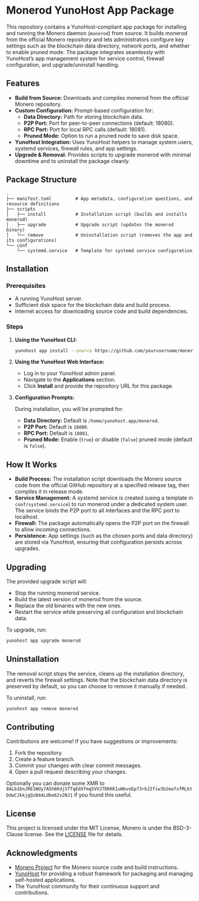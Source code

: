 # Monerod YunoHost App Package

This repository contains a YunoHost-compliant app package for installing and running the Monero daemon (`monerod`) from source. It builds monerod from the official Monero repository and lets administrators configure key settings such as the blockchain data directory, network ports, and whether to enable pruned mode. The package integrates seamlessly with YunoHost’s app management system for service control, firewall configuration, and upgrade/uninstall handling.

## Features

- **Build from Source:** Downloads and compiles monerod from the official Monero repository.
- **Custom Configuration:** Prompt-based configuration for:
  - **Data Directory:** Path for storing blockchain data.
  - **P2P Port:** Port for peer-to-peer connections (default: 18080).
  - **RPC Port:** Port for local RPC calls (default: 18081).
  - **Pruned Mode:** Option to run a pruned node to save disk space.
- **YunoHost Integration:** Uses YunoHost helpers to manage system users, systemd services, firewall rules, and app settings.
- **Upgrade & Removal:** Provides scripts to upgrade monerod with minimal downtime and to uninstall the package cleanly.

## Package Structure

```
.
├── manifest.toml         # App metadata, configuration questions, and resource definitions
├── scripts
│   ├── install           # Installation script (builds and installs monerod)
│   ├── upgrade           # Upgrade script (updates the monerod binary)
│   └── remove            # Uninstallation script (removes the app and its configurations)
└── conf
    └── systemd.service   # Template for systemd service configuration
```

## Installation

### Prerequisites

- A running YunoHost server.
- Sufficient disk space for the blockchain data and build process.
- Internet access for downloading source code and build dependencies.

### Steps

1. **Using the YunoHost CLI:**

   ```bash
   yunohost app install --source https://github.com/yourusername/monerod-ynh.git
   ```

2. **Using the YunoHost Web Interface:**

   - Log in to your YunoHost admin panel.
   - Navigate to the **Applications** section.
   - Click **Install** and provide the repository URL for this package.

3. **Configuration Prompts:**

   During installation, you will be prompted for:
   - **Data Directory:** Default is `/home/yunohost.app/monerod`.
   - **P2P Port:** Default is `18080`.
   - **RPC Port:** Default is `18081`.
   - **Pruned Mode:** Enable (`true`) or disable (`false`) pruned mode (default is `false`).

## How It Works

- **Build Process:** The installation script downloads the Monero source code from the official GitHub repository at a specified release tag, then compiles it in release mode.
- **Service Management:** A systemd service is created (using a template in `conf/systemd.service`) to run monerod under a dedicated system user. The service binds the P2P port to all interfaces and the RPC port to localhost.
- **Firewall:** The package automatically opens the P2P port on the firewall to allow incoming connections.
- **Persistence:** App settings (such as the chosen ports and data directory) are stored via YunoHost, ensuring that configuration persists across upgrades.

## Upgrading

The provided upgrade script will:
- Stop the running monerod service.
- Build the latest version of monerod from the source.
- Replace the old binaries with the new ones.
- Restart the service while preserving all configuration and blockchain data.

To upgrade, run:
```bash
yunohost app upgrade monerod
```

## Uninstallation

The removal script stops the service, cleans up the installation directory, and reverts the firewall settings. Note that the blockchain data directory is preserved by default, so you can choose to remove it manually if needed.

To uninstall, run:
```bash
yunohost app remove monerod
```

## Contributing

Contributions are welcome! If you have suggestions or improvements:
1. Fork the repository.
2. Create a feature branch.
3. Commit your changes with clear commit messages.
4. Open a pull request describing your changes.

Optionally you can donate some XMR to `8ALb1bnJRE1WUy7A5h6KdjSTTqEdXfmq5VVJ7DKKK1uWbvoEp73rbJ2fiw3b2mafxfMLktDdwCJkkjgQzB44Ldbe62v2NJ1` if you found this useful.

## License

This project is licensed under the MIT License, Monero is under the BSD-3-Clause license. See the [LICENSE](LICENSE) file for details.

## Acknowledgments

- [Monero Project](https://www.getmonero.org) for the Monero source code and build instructions.
- [YunoHost](https://yunohost.org) for providing a robust framework for packaging and managing self-hosted applications.
- The YunoHost community for their continuous support and contributions.
